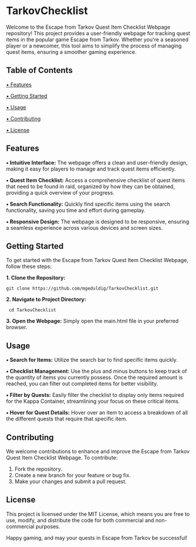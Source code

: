 # TarkovChecklist
Welcome to the Escape from Tarkov Quest Item Checklist Webpage repository! This project provides a user-friendly webpage for tracking quest items in the popular game Escape from Tarkov. Whether you're a seasoned player or a newcomer, this tool aims to simplify the process of managing quest items, ensuring a smoother gaming experience.

## Table of Contents
[▪ Features](https://github.com/mgeduldig/TarkovChecklist/edit/update_readme/README.md#features)

[▪ Getting Started](https://github.com/mgeduldig/TarkovChecklist/edit/update_readme/README.md#getting-started)

[▪ Usage](https://github.com/mgeduldig/TarkovChecklist/edit/update_readme/README.md#usage)

[▪ Contributing](https://github.com/mgeduldig/TarkovChecklist/edit/update_readme/README.md#contributing)

[▪ License](https://github.com/mgeduldig/TarkovChecklist/edit/update_readme/README.md#license)

## Features
**▪ Intuitive Interface:** The webpage offers a clean and user-friendly design, making it easy for players to manage and track quest items efficiently.

**▪ Quest Item Checklist:** Access a comprehensive checklist of quest items that need to be found in raid, organized by how they can be obtained, providing a quick overview of your progress.

**▪ Search Functionality:** Quickly find specific items using the search functionality, saving you time and effort during gameplay.

**▪ Responsive Design:** The webpage is designed to be responsive, ensuring a seamless experience across various devices and screen sizes.

## Getting Started
To get started with the Escape from Tarkov Quest Item Checklist Webpage, follow these steps:

**1. Clone the Repository:**

```git clone https://github.com/mgeduldig/TarkovChecklist.git```

**2. Navigate to Project Directory:**

``` cd TarkovChecklist```

**3. Open the Webpage:** Simply open the main.html file in your preferred browser.

## Usage
**▪ Search for Items:** Utilize the search bar to find specific items quickly.

**▪ Checklist Management:** Use the plus and minus buttons to keep track of the quantity of items you currently possess. Once the required amount is reached, you can filter out completed items for better visibility.

**▪ Filter by Quests:** Easily filter the checklist to display only items required for the Kappa Container, streamlining your focus on these critical items.

**▪ Hover for Quest Details:** Hover over an item to access a breakdown of all the different quests that require that specific item.

## Contributing
We welcome contributions to enhance and improve the Escape from Tarkov Quest Item Checklist Webpage. To contribute:
  1. Fork the repository.
  2. Create a new branch for your feature or bug fix.
  3. Make your changes and submit a pull request.

## License
This project is licensed under the MIT License, which means you are free to use, modify, and distribute the code for both commercial and non-commercial purposes.

Happy gaming, and may your quests in Escape from Tarkov be successful!
